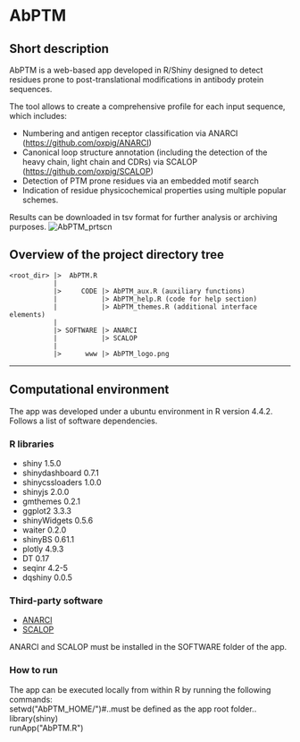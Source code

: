 # AbPTM

## Short description
AbPTM is a web-based app developed in R/Shiny designed to detect residues prone to post-translational modifications in antibody protein sequences.

The tool allows to create a comprehensive profile for each input sequence, which includes:
* Numbering and antigen receptor classification via ANARCI (https://github.com/oxpig/ANARCI)
* Canonical loop structure annotation (including the detection of the heavy chain, light chain and CDRs) via SCALOP (https://github.com/oxpig/SCALOP)
* Detection of PTM prone residues via an embedded motif search
* Indication of residue physicochemical properties using multiple popular schemes.

Results can be downloaded in tsv format for further analysis or archiving purposes.
![AbPTM_prtscn](https://github.com/user-attachments/assets/c682665b-c8d1-4409-9ee2-5a2f08fa9bcd)

## Overview of the project directory tree

    <root_dir> |>  AbPTM.R
               | 
               |>     CODE |> AbPTM_aux.R (auxiliary functions)
               |           |> AbPTM_help.R (code for help section)
               |           |> AbPTM_themes.R (additional interface elements)
               |               
               |> SOFTWARE |> ANARCI
               |           |> SCALOP
               |
               |>      www |> AbPTM_logo.png
                
---

## Computational environment
The app was developed under a ubuntu environment in R version 4.4.2.  
Follows a list of software dependencies.

### R libraries
* shiny 1.5.0
* shinydashboard 0.7.1
* shinycssloaders 1.0.0
* shinyjs 2.0.0
* gmthemes 0.2.1
* ggplot2 3.3.3
* shinyWidgets 0.5.6
* waiter 0.2.0
* shinyBS 0.61.1
* plotly 4.9.3
* DT 0.17
* seqinr 4.2-5
* dqshiny 0.0.5

### Third-party software
* [ANARCI](https://github.com/oxpig/ANARCI)  
* [SCALOP](https://github.com/oxpig/SCALOP)  

ANARCI and SCALOP must be installed in the SOFTWARE folder of the app.


### How to run
The app can be executed locally from within R by running the following commands:<br/>
setwd("AbPTM_HOME/")#..must be defined as the app root folder..<br/>
library(shiny)<br/>
runApp("AbPTM.R")
